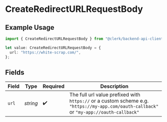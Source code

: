 # CreateRedirectURLRequestBody

## Example Usage

```typescript
import { CreateRedirectURLRequestBody } from "@clerk/backend-api-client/models/operations";

let value: CreateRedirectURLRequestBody = {
  url: "https://white-scrap.com/",
};
```

## Fields

| Field                                                                                                                                    | Type                                                                                                                                     | Required                                                                                                                                 | Description                                                                                                                              |
| ---------------------------------------------------------------------------------------------------------------------------------------- | ---------------------------------------------------------------------------------------------------------------------------------------- | ---------------------------------------------------------------------------------------------------------------------------------------- | ---------------------------------------------------------------------------------------------------------------------------------------- |
| `url`                                                                                                                                    | *string*                                                                                                                                 | :heavy_check_mark:                                                                                                                       | The full url value prefixed with `https://` or a custom scheme e.g. `"https://my-app.com/oauth-callback"` or `"my-app://oauth-callback"` |